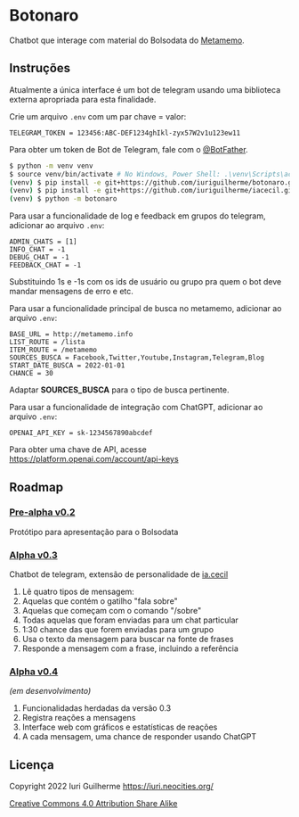 Botonaro
===

Chatbot que interage com material do Bolsodata do 
[Metamemo](https://metamemo.info/).  

Instruções
---

Atualmente a única interface é um bot de telegram usando uma biblioteca 
externa apropriada para esta finalidade.  

Crie um arquivo `.env` com um par chave = valor:  

    TELEGRAM_TOKEN = 123456:ABC-DEF1234ghIkl-zyx57W2v1u123ew11  

Para obter um token de Bot de Telegram, fale com o 
[@BotFather](https://t.me/botfather).  

```sh
$ python -m venv venv  
$ source venv/bin/activate # No Windows, Power Shell: .\venv\Scripts\activate  
(venv) $ pip install -e git+https://github.com/iuriguilherme/botonaro.git@stable#egg=botonaro  
(venv) $ pip install -e git+https://github.com/iuriguilherme/iacecil.git@stable#egg=iacecil  
(venv) $ python -m botonaro  
```

Para usar a funcionalidade de log e feedback em grupos do telegram, adicionar 
ao arquivo `.env`:  

```
ADMIN_CHATS = [1]
INFO_CHAT = -1
DEBUG_CHAT = -1
FEEDBACK_CHAT = -1
```

Substituindo 1s e -1s com os ids de usuário ou grupo pra quem o bot deve 
mandar mensagens de erro e etc.  

Para usar a funcionalidade principal de busca no metamemo, adicionar ao 
arquivo `.env`:  

```
BASE_URL = http://metamemo.info
LIST_ROUTE = /lista
ITEM_ROUTE = /metamemo
SOURCES_BUSCA = Facebook,Twitter,Youtube,Instagram,Telegram,Blog
START_DATE_BUSCA = 2022-01-01
CHANCE = 30
```

Adaptar **SOURCES_BUSCA** para o tipo de busca pertinente.  

Para usar a funcionalidade de integração com ChatGPT, adicionar ao 
arquivo `.env`:  

    OPENAI_API_KEY = sk-1234567890abcdef  

Para obter uma chave de API, acesse 
<https://platform.openai.com/account/api-keys>  

Roadmap
---

### [Pre-alpha v0.2](https://github.com/iuriguilherme/botonaro/releases/tag/pre-alpha)

Protótipo para apresentação para o Bolsodata  

### [Alpha v0.3](https://github.com/iuriguilherme/botonaro/releases/tag/alpha)

Chatbot de telegram, extensão de personalidade de 
[ia.cecil](https://github.com/iuriguilherme/iacecil)  

1. Lê quatro tipos de mensagem:
  1. Aquelas que contém o gatilho "fala sobre"
  1. Aquelas que começam com o comando "/sobre"
  1. Todas aquelas que foram enviadas para um chat particular
  1. 1:30 chance das que forem enviadas para um grupo
1. Usa o texto da mensagem para buscar na fonte de frases
1. Responde a mensagem com a frase, incluindo a referência

### [Alpha v0.4](https://github.com/iuriguilherme/botonaro/releases/tag/v0.4.0)

_(em desenvolvimento)_  

1. Funcionalidadas herdadas da versão 0.3
1. Registra reações a mensagens
1. Interface web com gráficos e estatísticas de reações
1. A cada mensagem, uma chance de responder usando ChatGPT

Licença
---

Copyright 2022 Iuri Guilherme <https://iuri.neocities.org/>  

[Creative Commons 4.0 Attribution Share Alike](LICENSE.markdown)  
